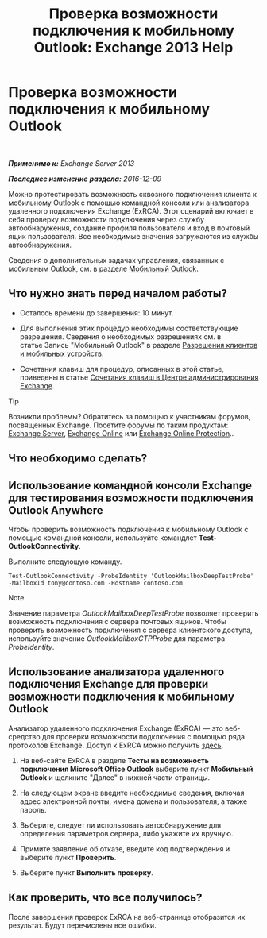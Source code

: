 ﻿---
title: 'Проверка возможности подключения к мобильному Outlook: Exchange 2013 Help'
TOCTitle: Проверка возможности подключения к мобильному Outlook
ms:assetid: 0dc5b68f-2316-446a-84c9-5f1c50dc3776
ms:mtpsurl: https://technet.microsoft.com/ru-ru/library/Ee633453(v=EXCHG.150)
ms:contentKeyID: 50556335
ms.date: 04/30/2018
mtps_version: v=EXCHG.150
ms.translationtype: HT
---

# Проверка возможности подключения к мобильному Outlook

 

_**Применимо к:** Exchange Server 2013_

_**Последнее изменение раздела:** 2016-12-09_

Можно протестировать возможность сквозного подключения клиента к мобильному Outlook с помощью командной консоли или анализатора удаленного подключения Exchange (ExRCA). Этот сценарий включает в себя проверку возможности подключения через службу автообнаружения, создание профиля пользователя и вход в почтовый ящик пользователя. Все необходимые значения загружаются из службы автообнаружения.

Сведения о дополнительных задачах управления, связанных с мобильным Outlook, см. в разделе [Мобильный Outlook](outlook-anywhere-exchange-2013-help.md).

## Что нужно знать перед началом работы?

  - Осталось времени до завершения: 10 минут.

  - Для выполнения этих процедур необходимы соответствующие разрешения. Сведения о необходимых разрешениях см. в статье Запись "Мобильный Outlook" в разделе [Разрешения клиентов и мобильных устройств](clients-and-mobile-devices-permissions-exchange-2013-help.md).

  - Сочетания клавиш для процедур, описанных в этой статье, приведены в статье [Сочетания клавиш в Центре администрирования Exchange](keyboard-shortcuts-in-the-exchange-admin-center-exchange-online-protection-help.md).

> [!TIP]  
> Возникли проблемы? Обратитесь за помощью к участникам форумов, посвященных Exchange. Посетите форумы по таким продуктам: <a href="https://go.microsoft.com/fwlink/p/?linkid=60612">Exchange Server</a>, <a href="https://go.microsoft.com/fwlink/p/?linkid=267542">Exchange Online</a> или <a href="https://go.microsoft.com/fwlink/p/?linkid=285351">Exchange Online Protection</a>..


## Что необходимо сделать?

## Использование командной консоли Exchange для тестирования возможности подключения Outlook Anywhere

Чтобы проверить возможность подключения к мобильному Outlook с помощью командной консоли, используйте командлет **Test-OutlookConnectivity**.

Выполните следующую команду.

    Test-OutlookConnectivity -ProbeIdentity 'OutlookMailboxDeepTestProbe' -MailboxId tony@contoso.com -Hostname contoso.com

> [!NOTE]  
> Значение параметра <em>OutlookMailboxDeepTestProbe</em> позволяет проверить возможность подключения с сервера почтовых ящиков. Чтобы проверить возможность подключения с сервера клиентского доступа, используйте значение <em>OutlookMailboxCTPProbe</em> для параметра <em>ProbeIdentity</em>.


## Использование анализатора удаленного подключения Exchange для проверки возможности подключения к мобильному Outlook

Анализатор удаленного подключения Exchange (ExRCA) — это веб-средство для проверки возможности подключения с помощью ряда протоколов Exchange. Доступ к ExRCA можно получить [здесь](https://go.microsoft.com/fwlink/p/?linkid=167905).

1.  На веб-сайте ExRCA в разделе **Тесты на возможность подключения Microsoft Office Outlook** выберите пункт **Мобильный Outlook** и щелкните "Далее" в нижней части страницы.

2.  На следующем экране введите необходимые сведения, включая адрес электронной почты, имена домена и пользователя, а также пароль.

3.  Выберите, следует ли использовать автообнаружение для определения параметров сервера, либо укажите их вручную.

4.  Примите заявление об отказе, введите код подтверждения и выберите пункт **Проверить**.

5.  Выберите пункт **Выполнить проверку**.

## Как проверить, что все получилось?

После завершения проверок ExRCA на веб-странице отобразится их результат. Будут перечислены все ошибки.

